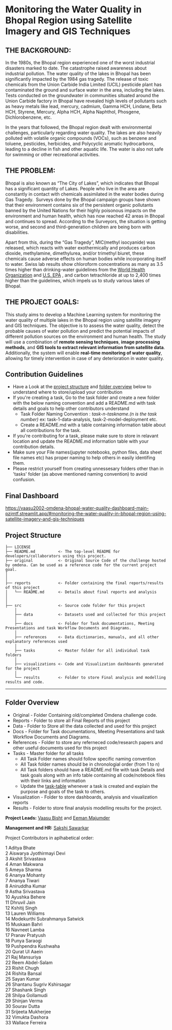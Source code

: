 
# Monitoring the Water Quality in Bhopal Region using Satellite Imagery and GIS Techniques


## **THE BACKGROUND**:
In the 1980s, the Bhopal region experienced one of the worst industrial disasters marked to date. The catastrophe raised awareness about industrial pollution. The water quality of the lakes in Bhopal has been significantly impacted by the 1984 gas tragedy. The release of toxic chemicals from the Union Carbide India Limited (UCIL) pesticide plant has contaminated the ground and surface water in the area, including the lakes. Tests conducted on the groundwater in communities situated around the Union Carbide factory in Bhopal have revealed high levels of pollutants such as heavy metals like lead, mercury, cadmium, Gamma HCH, Lindane, Beta HCH, Styrene, Mercury, Alpha HCH, Alpha Naphthol, Phosgene, Dichlorobenzene, etc.

In the years that followed, the Bhopal region dealt with environmental challenges, particularly regarding water quality. The lakes are also heavily polluted with volatile organic compounds (VOCs), such as benzene and toluene, pesticides, herbicides, and Polycyclic aromatic hydrocarbons, leading to a decline in fish and other aquatic life. The water is also not safe for swimming or other recreational activities.


## **THE PROBLEM:**

Bhopal is also known as “The City of Lakes”, which indicates that Bhopal has a significant quantity of Lakes. People who live in the area are constantly in contact with chemicals assimilated in the water bodies during Gas Tragedy.  Surveys done by the Bhopal campaign groups have shown that their environment contains six of the persistent organic pollutants banned by the United Nations for their highly poisonous impacts on the environment and human health, which has now reached 42 areas in Bhopal and continues to spread. According to the Surveyors, the situation is getting worse, and second and third-generation children are being born with disabilities.

Apart from this, during the “Gas Tragedy”, MIC(methyl isocyanide) was released, which reacts with water exothermically and produces carbon dioxide, methylamine, dimethylurea, and/or trimethyl biuret, these chemicals cause adverse effects on human bodies while incorporating itself to water. Swiss lab results show chloroform concentrations as many as 3.5 times higher than drinking-water guidelines from the [World Health Organization](http://www.who.int/en/) and [U.S. EPA](http://www.epa.gov/) , and carbon tetrachloride at up to 2,400 times higher than the guidelines, which impels us to study various lakes of Bhopal.


## **THE PROJECT GOALS:**

This study aims to develop a Machine Learning system for monitoring the water quality of multiple lakes in the Bhopal region using satellite imagery and GIS techniques. The objective is to assess the water quality, detect the probable causes of water pollution and predict the potential impacts of different pollution sources on the environment and human health. The study will use a combination of **remote sensing techniques**, **image processing methods**, and **GIS tools to extract relevant information from satellite data**. Additionally, the system will enable **real-time monitoring of water quality**, allowing for timely intervention in case of any deterioration in water quality.


## Contribution Guidelines
- Have a Look at the [project structure](#project-structure) and [folder overview](#folder-overview) below to understand where to store/upload your contribution
- If you're creating a task, Go to the task folder and create a new folder with the below naming convention and add a README.md with task details and goals to help other contributors understand
    - Task Folder Naming Convention : _task-n-taskname.(n is the task number)_  ex: task-1-data-analysis, task-2-model-deployment etc.
    - Create a README.md with a table containing information table about all contributions for the task.
- If you're contributing for a task, please make sure to store in relavant location and update the README.md information table with your contribution details.
- Make sure your File names(jupyter notebooks, python files, data sheet file names etc) has proper naming to help others in easily identifing them.
- Please restrict yourself from creating unnessesary folders other than in 'tasks' folder (as above mentioned naming convention) to avoid confusion. 


## Final Dashboard 

https://vaasu2002-omdena-bhopal-water-quality-dashboard-main-pzjmtf.streamlit.app/#monitoring-the-water-quality-in-bhopal-region-using-satellite-imagery-and-gis-techniques


## Project Structure

    ├── LICENSE
    ├── README.md          <- The top-level README for developers/collaborators using this project.
    ├── original           <- Original Source Code of the challenge hosted by omdena. Can be used as a reference code for the current project goal.
    │ 
    │
    ├── reports            <- Folder containing the final reports/results of this project
    │   └── README.md      <- Details about final reports and analysis
    │ 
    │   
    ├── src                <- Source code folder for this project
        │
        ├── data           <- Datasets used and collected for this project
        │   
        ├── docs           <- Folder for Task documentations, Meeting Presentations and task Workflow Documents and Diagrams.
        │
        ├── references     <- Data dictionaries, manuals, and all other explanatory references used 
        │
        ├── tasks          <- Master folder for all individual task folders
        │
        ├── visualizations <- Code and Visualization dashboards generated for the project
        │
        └── results        <- Folder to store Final analysis and modelling results and code.
--------

## Folder Overview

- Original          - Folder Containing old/completed Omdena challenge code.
- Reports           - Folder to store all Final Reports of this project
- Data              - Folder to Store all the data collected and used for this project 
- Docs              - Folder for Task documentations, Meeting Presentations and task Workflow Documents and Diagrams.
- References        - Folder to store any referneced code/research papers and other useful documents used for this project
- Tasks             - Master folder for all tasks
  - All Task Folder names should follow specific naming convention
  - All Task folder names should be in chronologial order (from 1 to n)
  - All Task folders should have a README.md file with task Details and task goals along with an info table containing all code/notebook files with their links and information
  - Update the [task-table](./src/tasks/README.md#task-table) whenever a task is created and explain the purpose and goals of the task to others.
- Visualization     - Folder to store dashboards, analysis and visualization reports
- Results           - Folder to store final analysis modelling results for the project.



**Project Leads:** [Vaasu Bisht](https://github.com/vaasu2002) and [Eeman Majumder](https://github.com/Eeman1113)

**Management and HR:** [Sakshi Sawarkar](https://www.linkedin.com/in/sakshi-sawarkar-8546681aa)

Project Contributors in aplhabetical order:<br>

1	Aditya Bhate<br>
2	Aiswarya Jyothirmayi Devi<br>
3	Akshit Srivastava<br>
4	Aman Makwana<br>
5	Ameya Sharma<br>
6	Ananya Mohanty<br>
7	Ananya Tiwari<br>
8	Aniruddha Kumar<br>
9	Astha Srivastava<br>
10	Ayushka Behere<br>
11	Dhruvil Jain<br>
12	Kshitij Singh<br>
13	Lauren Williams<br>
14	Modekurthi Subrahmanya Satwick <br>
15	Muskaan Bahri<br>
16	Navneet Lamba<br>
17	Pranav Pratyush<br>
18	Punya Saraogi<br>
19	Pushpendra Kushwaha<br>
20	Qurat Ul Aaein<br>
21	Raj Mansuriya<br>
22	Reem Abdel-Salam<br>
23	Rishit Chugh<br>
24	Rishita Bansal<br>
25	Sayan Kumar<br>
26	Shantanu Sugriv Kshirsagar<br>
27	Shashank Singh<br>
28	Shilpa Gollamudi<br>
29	Shinjan Verma<br>
30	Sourav Dutta<br>
31	Srijeeta Mukherjee<br>
32	Vimukta Dashora<br>
33	Wallace Ferreira<br>
